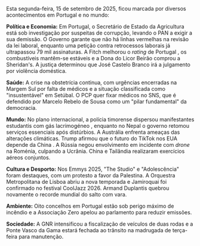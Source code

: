 Esta segunda-feira, 15 de setembro de 2025, ficou marcada por diversos acontecimentos em Portugal e no mundo:

**Política e Economia:** Em Portugal, o Secretário de Estado da Agricultura está sob investigação por suspeitas de corrupção, levando o PAN a exigir a sua demissão. O Governo garante que não há linhas vermelhas na revisão da lei laboral, enquanto uma petição contra retrocessos laborais já ultrapassou 79 mil assinaturas. A Fitch melhorou o *rating* de Portugal , os combustíveis mantêm-se estáveis e a Dona do Licor Beirão comprou a Sheridan's. A justiça determinou que José Castelo Branco irá a julgamento por violência doméstica.

**Saúde:** A crise na obstetrícia continua, com urgências encerradas na Margem Sul por falta de médicos e a situação classificada como "insustentável" em Setúbal. O PCP quer fixar médicos no SNS, que é defendido por Marcelo Rebelo de Sousa como um "pilar fundamental" da democracia.

**Mundo:** No plano internacional, a polícia timorense dispersou manifestantes estudantis com gás lacrimogéneo , enquanto no Nepal o governo retomou serviços essenciais após distúrbios. A Austrália enfrenta ameaças das alterações climáticas. Trump afirmou que o futuro do TikTok nos EUA depende da China . A Rússia negou envolvimento em incidente com *drone* na Roménia, culpando a Ucrânia. China e Tailândia realizaram exercícios aéreos conjuntos.

**Cultura e Desporto:** Nos Emmys 2025, "The Studio" e "Adolescência" foram destaques, com um protesto a favor da Palestina. A Orquestra Metropolitana de Lisboa abriu a nova temporada e Jamiroquai foi confirmado no festival CoolJazz 2026. Armand Duplantis quebrou novamente o recorde mundial do salto com vara.

**Ambiente:** Oito concelhos em Portugal estão sob perigo máximo de incêndio e a Associação Zero apelou ao parlamento para reduzir emissões.

**Sociedade:** A GNR intensificou a fiscalização de veículos de duas rodas e a Ponte Vasco da Gama estará fechada ao trânsito na madrugada de terça-feira para manutenção.
